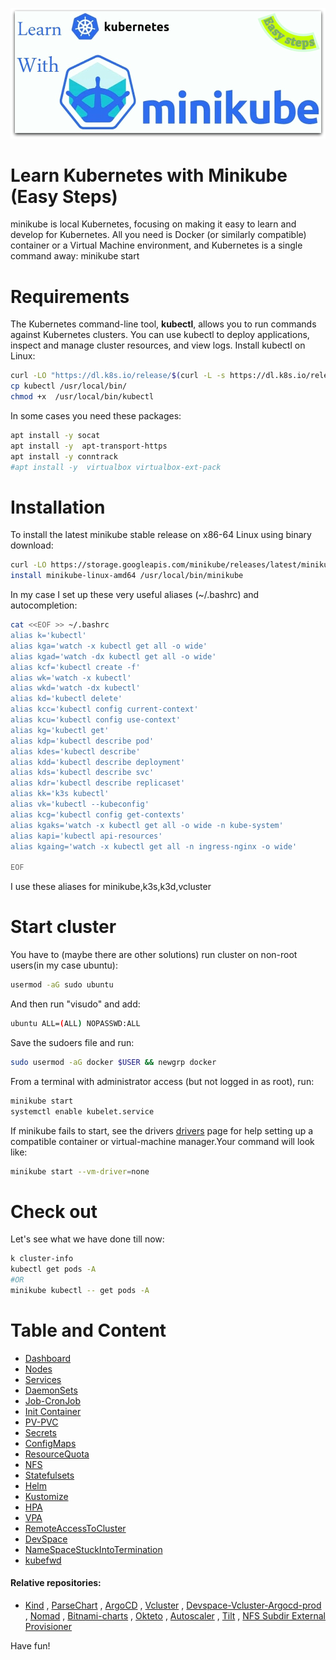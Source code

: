 ![Learn Kubernetes with Minikube](images/minikube-logo.jpg)
# Learn Kubernetes with Minikube (Easy Steps)
minikube is local Kubernetes, focusing on making it easy to learn and develop for Kubernetes.
All you need is Docker (or similarly compatible) container or a Virtual Machine environment, and Kubernetes is a single command away: minikube start
# Requirements
The Kubernetes command-line tool, **kubectl**, allows you to run commands against Kubernetes clusters. You can use kubectl to deploy applications, inspect and manage cluster resources, and view logs. 
Install kubectl on Linux:
```bash
curl -LO "https://dl.k8s.io/release/$(curl -L -s https://dl.k8s.io/release/stable.txt)/bin/linux/amd64/kubectl"
cp kubectl /usr/local/bin/
chmod +x  /usr/local/bin/kubectl
```
In some cases you need these packages:
```bash
apt install -y socat
apt install -y  apt-transport-https
apt install -y conntrack
#apt install -y  virtualbox virtualbox-ext-pack
```
# Installation
To install the latest minikube stable release on x86-64 Linux using binary download:
```bash
curl -LO https://storage.googleapis.com/minikube/releases/latest/minikube-linux-amd64
install minikube-linux-amd64 /usr/local/bin/minikube
```
In my case I set up these very useful aliases (~/.bashrc) and autocompletion:
```bash
cat <<EOF >> ~/.bashrc
alias k='kubectl'
alias kga='watch -x kubectl get all -o wide'
alias kgad='watch -dx kubectl get all -o wide'
alias kcf='kubectl create -f'
alias wk='watch -x kubectl'
alias wkd='watch -dx kubectl'
alias kd='kubectl delete'
alias kcc='kubectl config current-context'
alias kcu='kubectl config use-context'
alias kg='kubectl get'
alias kdp='kubectl describe pod' 
alias kdes='kubectl describe'
alias kdd='kubectl describe deployment'
alias kds='kubectl describe svc'
alias kdr='kubectl describe replicaset'
alias kk='k3s kubectl'
alias vk='kubectl --kubeconfig'
alias kcg='kubectl config get-contexts'
alias kgaks='watch -x kubectl get all -o wide -n kube-system'
alias kapi='kubectl api-resources'
alias kgaing='watch -x kubectl get all -n ingress-nginx -o wide'

EOF
```
I use these aliases for minikube,k3s,k3d,vcluster 

# Start cluster
You have to (maybe there are other solutions) run cluster on non-root users(in my case ubuntu):
```bash
usermod -aG sudo ubuntu
```
And then run "visudo" and add:
```bash
ubuntu ALL=(ALL) NOPASSWD:ALL
```
Save the sudoers file and run:
```bash
sudo usermod -aG docker $USER && newgrp docker
```
From a terminal with administrator access (but not logged in as root), run:
```bash
minikube start 
systemctl enable kubelet.service
```
If minikube fails to start, see the drivers [drivers](https://minikube.sigs.k8s.io/docs/drivers) page for help setting up a compatible container or virtual-machine manager.Your command will look like:
```bash
minikube start --vm-driver=none
```
# Check out
Let's see what we have done till now:
```bash
k cluster-info
kubectl get pods -A 
#OR
minikube kubectl -- get pods -A
```
# Table and Content
  - [Dashboard](../master/dashboard/)
  - [Nodes](../master/nodes/)
  - [Services](../master/services/)
  - [DaemonSets](../master/DaemonSets/)
  - [Job-CronJob](../master/jobs/)
  - [Init Container](../master/InitContainer/)
  - [PV-PVC](../master/PV-PVC/)
  - [Secrets](../master/secrets/)
  - [ConfigMaps](../master/ConfigMaps/)
  - [ResourceQuota](../master/ResourceQuota/)
  - [NFS](../master/NFS/)
  - [Statefulsets](../master/Statefulsets/)
  - [Helm](../master/Helm/)
  - [Kustomize](../main/kustomize/)
  - [HPA](../master/HPA/)
  - [VPA](../master/VPA/)
  - [RemoteAccessToCluster](../master/RemoteAccessToCluster/)
  - [DevSpace](../master/devspace/)
  - [NameSpaceStuckIntoTermination](../master/nstermination/)
  - [kubefwd](../master/kubefwd/)

#### Relative repositories:
  - [Kind](https://github.com/rfatolahzade/Kind) , [ParseChart](https://github.com/rfatolahzade/ParseChart) , [ArgoCD](https://github.com/rfatolahzade/argocd) , [Vcluster](https://github.com/rfatolahzade/vcluster) , [Devspace-Vcluster-Argocd-prod](https://github.com/rfatolahzade/Devspace-vcluster-argocd-prod) , [Nomad](https://github.com/rfatolahzade/nomad) , [Bitnami-charts](https://github.com/rfatolahzade/bitnami-charts) , [Okteto](https://github.com/rfatolahzade/Okteto-HelloWorld) , [Autoscaler](https://github.com/rfatolahzade/autoscaler) , [Tilt](https://github.com/rfatolahzade/tilt-example-html) , [NFS Subdir External Provisioner](https://github.com/rfatolahzade/nfs-subdir-external-provisioner)

Have fun!
